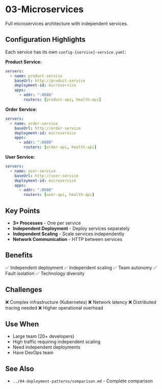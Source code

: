 # 03-Microservices

Full microservices architecture with independent services.

## Configuration Highlights

Each service has its own `config-{service}-service.yaml`:

**Product Service:**
```yaml
servers:
  - name: product-service
    baseUrl: http://product-service
    deployment-id: microservice
    apps:
      - addr: ":8080"
        routers: [product-api, health-api]
```

**Order Service:**
```yaml
servers:
  - name: order-service
    baseUrl: http://order-service
    deployment-id: microservice
    apps:
      - addr: ":8080"
        routers: [order-api, health-api]
```

**User Service:**
```yaml
servers:
  - name: user-service
    baseUrl: http://user-service
    deployment-id: microservice
    apps:
      - addr: ":8080"
        routers: [user-api, health-api]
```

## Key Points

- **3+ Processes** - One per service
- **Independent Deployment** - Deploy services separately
- **Independent Scaling** - Scale services independently
- **Network Communication** - HTTP between services

## Benefits

✅ Independent deployment
✅ Independent scaling
✅ Team autonomy
✅ Fault isolation
✅ Technology diversity

## Challenges

❌ Complex infrastructure (Kubernetes)
❌ Network latency
❌ Distributed tracing needed
❌ Higher operational overhead

## Use When

- Large team (20+ developers)
- High traffic requiring independent scaling
- Need independent deployments
- Have DevOps team

## See Also

- `../04-deployment-patterns/comparison.md` - Complete comparison
